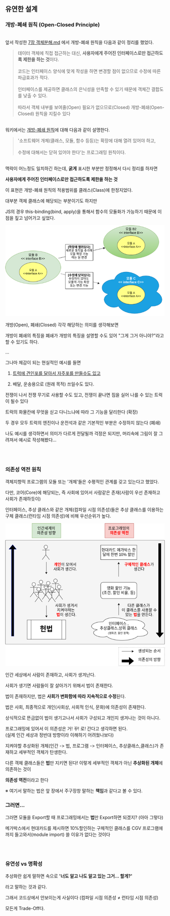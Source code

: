 ## 유연한 설계

### 개방-폐쇄 원칙 (Open-Closed Principle)

<br>앞서 작성한 [7장 객체분해.md](https://github.com/ccppoo/MyMilitaryServiceLog/blob/master/%EA%B3%B5%EB%B6%80%ED%95%9C%EA%B2%83_%EC%A0%95%EB%A6%AC/%EC%98%A4%EB%B8%8C%EC%A0%9D%ED%8A%B8(Objects)-%EC%A1%B0%EC%98%81%ED%98%B8/7%EC%9E%A5%20%EA%B0%9D%EC%B2%B4%EB%B6%84%ED%95%B4.md#%EC%A0%88%EC%B0%A8-%EC%B6%94%EC%83%81%ED%99%94-b-2-object-oriented)
에서 개방-폐쇄 원칙을 다음과 같이 정리를 했었다.

> 데이터 객체에 직접 접근하는 대신, **사용자에게 주어진 인터페이스로만 접근하도록 제한을 하는 것**이다.<br><br>
> 코드는 인터페이스 양식에 맞게 작성을 하면 변경할 점이 없으므로 수정에 따른 파급효과가 적다. <br><br>
> 인터페이스를 제공하면 클래스의 은닉성을 만족할 수 있기 때문에 객체간 결합도를 낮출 수 있다. <br><br>
> 따라서 객체 내부를 보여줄(Open) 필요가 없으므로(Closed) 개방-폐쇄(Open-Closed) 원칙을 지킬수 있다

<br>워키에서는 [개방-폐쇄 원칙](https://ko.wikipedia.org/wiki/%EA%B0%9C%EB%B0%A9-%ED%8F%90%EC%87%84_%EC%9B%90%EC%B9%99)에 대해 
다음과 같이 설명한다.

> '소프트웨어 개체(클래스, 모듈, 함수 등등)는 확장에 대해 열려 있어야 하고, <br><br>
> 수정에 대해서는 닫혀 있어야 한다'는 프로그래밍 원칙이다.

<br>맥락이 어느정도 일치하긴 하는데, **굵게** 표시한 부분만 정정해서 다시 정리를 하자면

**사용자에게 주어진 인터페이스로만 접근하도록 제한을 하는 것**

이 표현은 개방-폐쇄 원칙의 적용범위를 클래스(Class)에 한정지었다.

대부분 객체 클래스에 해당되는 부분이기도 하지만 

JS의 경우 this-binding(bind, apply)을 통해서 함수의 모듈화가 가능하기 때문에 이점을 짚고 넘어가고 싶었다.

![open_closed_diagram](https://github.com/ccppoo/MyMilitaryServiceLog/blob/master/%EA%B3%B5%EB%B6%80%ED%95%9C%EA%B2%83_%EC%A0%95%EB%A6%AC/open-closed.png)

개방(Open), 폐쇄(Closed) 각각 해당하는 의미를 생각해보면 

개방이 폐쇄의 특징을 폐쇄가 개방의 특징을 설명할 수도 있어 "그게 그거 아니야?"라고 할 수 있기도 하다.

...

그나마 체감이 되는 현실적인 예시를 들면

1) [트럭에 견인포를 달아서 자주포를 만들수도 있고](https://namu.wiki/w/%ED%85%8C%ED%81%AC%EB%8B%88%EC%BB%AC?from=%EC%82%AC%EC%A0%9C%20%EC%A0%84%EC%B0%A8)

2) 배달, 운송용으로 (원래 목적) 쓰일수도 있다.

전쟁이 나서 전쟁 무기로 사용할 수도 있고, 전쟁이 끝나면 짐을 실어 나를 수 있는 트럭이 될수 있다

트럭의 화물칸에 무엇을 싣고 다니느냐에 따라 그 기능을 달리한다 (확장)

두 경우 모두 트럭의 엔진이나 운전석과 같은 기본적인 부분은 수정하지 않는다 (폐쇄)

나도 예시를 생각하면서 의미가 다르게 전달될까 걱정은 되지만, 머리속에 그림이 잘 그려져서 예시로 작성해봤다...

<br><br>

### 의존성 역전 원칙

객체지향적 프로그램의 모듈 또는 '개체'들은 수평적인 관계를 갖고 있는다고 했었다.

다만, 코어(Core)에 해당되는, 즉 사회에 있어서 사람같은 존재(사람이 우선 존재하고 사회가 존재하듯이)

인터페이스, 추상 클래스와 같은 개체(컴파일 시점 의존성)들은 추상 클래스를 이용하는 구체 클래스(런타임 시점 의존성)에 비해 우선순위가 높다.


![Dependency_Inversion_Diagram](https://github.com/ccppoo/MyMilitaryServiceLog/blob/master/%EA%B3%B5%EB%B6%80%ED%95%9C%EA%B2%83_%EC%A0%95%EB%A6%AC/Dependency_Inversion.png)

인간 세상에서 사람이 존재하고, 사회가 생겨난다.

사회가 생기면 사람들이 잘 살아가기 위해서 법이 존재한다.

법이 존재하지만, 법은 **사회가 변화함에 따라 지속적으로 수정**된다.

법은 사회, 최종적으로 개인(사회상, 사회적 인식, 문화)에 의존성이 존재한다.

상식적으로 뜬금없이 법이 생기고나서 사회가 구성되고 개인지 생겨나는 것이 아니다.

프로그래밍에 있어서 이 의존성은 거! 꾸! 로! 간다고 생각하면 된다.
<br>(실제 인간 세상과 정반대 방향이라 이해하기 어려웠나보다)

지켜야할 추상화된 개체(인간 -> 법, 프로그램 -> 인터페이스, 추상클래스,클래스)가 존재하고 세부적인 객체가 탄생한다.

다른 객체 클래스들은 **법**만 지키면 된다! 이렇게 세부적인 객체가 아닌 **추상화된 개체**에 의존하는 것이

**의존성 역전**이라고 한다

※ 여기서 말하는 법은 앞 장에서 주구장창 말하는 **책임**과 같다고 볼 수 있다.

### 그러면...

그러면 모듈을 Export할 때 프로그래밍에서는 **법**만 Export하면 되겠지? (아아 그렇다)

메가박스에서 현대카드를 제시하면 10%할인하는 구체적인 클래스를 CGV 프로그램에 까지 들고와서(module import) 쓸 이유가 없다는 것이다

<br><br>

### 유연성 vs 명확성

추상화란 쉽게 말하면 속으로 **'너도 알고 나도 알고 있는 그거... 할게?'**

라고 말하는 것과 같다.

그래서 코드상에서 안보이는게 사실이다 (컴파일 시점 의존성 ≠ 런타임 시점 의존성)

모든게 Trade-Off다.

